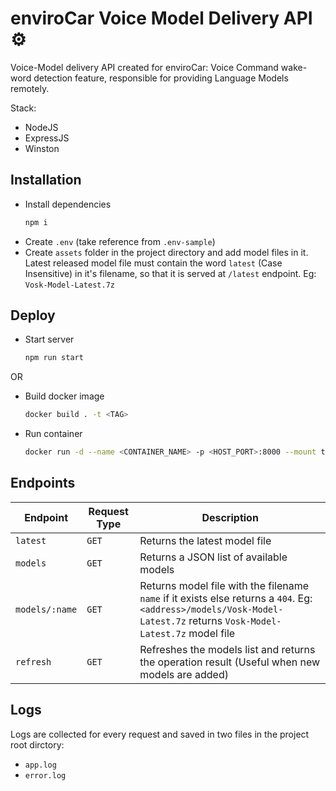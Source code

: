 # enviroCar Voice Model Delivery API ⚙

Voice-Model delivery API created for enviroCar: Voice Command wake-word detection feature, responsible for providing Language Models remotely.

Stack:
- NodeJS
- ExpressJS
- Winston

## Installation
- Install dependencies
    ```sh
    npm i
    ```
- Create `.env` (take reference from `.env-sample`)
- Create `assets` folder in the project directory and add model files in it.
Latest released model file must contain the word `latest` (Case Insensitive) in it's filename, so that it is served at `/latest` endpoint. Eg: `Vosk-Model-Latest.7z` 

## Deploy
- Start server
    ```sh
    npm run start
    ```
OR

- Build docker image
    ```sh
    docker build . -t <TAG>
    ```
- Run container
    ```sh
    docker run -d --name <CONTAINER_NAME> -p <HOST_PORT>:8000 --mount type=bind,source=$(pwd)/assets,target=/usr/src/app/assets <IMAGE_TAG>
    ```

## Endpoints

| Endpoint | Request Type | Description |
| --- | --- | --- |
| `latest` | `GET` | Returns the latest model file |
| `models` | `GET` | Returns a JSON list of available models |
| `models/:name` | `GET` | Returns model file with the filename `name` if it exists else returns a `404`. Eg: `<address>/models/Vosk-Model-Latest.7z` returns `Vosk-Model-Latest.7z` model file |
| `refresh` | `GET` | Refreshes the models list and returns the operation result (Useful when new models are added) |

## Logs
Logs are collected for every request and saved in two files in the project root dirctory:
- `app.log`
- `error.log`
